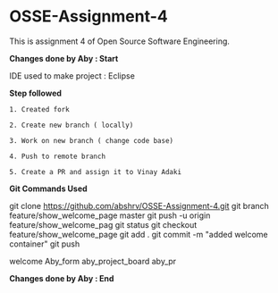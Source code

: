 # OSSE-Assignment-4
This is assignment 4 of Open Source Software Engineering.


**Changes done by Aby : Start**

IDE used to make project : Eclipse

**Step followed**

    1. Created fork

    2. Create new branch ( locally)

    3. Work on new branch ( change code base)

    4. Push to remote branch

    5. Create a PR and assign it to Vinay Adaki

**Git Commands Used**

git clone https://github.com/abshrv/OSSE-Assignment-4.git git branch feature/show_welcome_page master git push -u origin feature/show_welcome_pag git status git checkout feature/show_welcome_page git add . git commit -m "added welcome container" git push

welcome Aby_form aby_project_board aby_pr

**Changes done by Aby : End**
